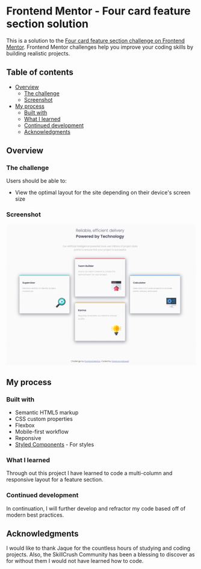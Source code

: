 # Frontend Mentor - Four card feature section solution

This is a solution to the [Four card feature section challenge on Frontend Mentor](https://www.frontendmentor.io/challenges/four-card-feature-section-weK1eFYK). Frontend Mentor challenges help you improve your coding skills by building realistic projects. 

## Table of contents

- [Overview](#overview)
  - [The challenge](#the-challenge)
  - [Screenshot](#screenshot)
- [My process](#my-process)
  - [Built with](#built-with)
  - [What I learned](#what-i-learned)
  - [Continued development](#continued-development)
  - [Acknowledgments](#acknowledgments)


## Overview

### The challenge

Users should be able to:

- View the optimal layout for the site depending on their device's screen size

### Screenshot

![](./screenshot-code-live.png)


## My process

### Built with

- Semantic HTML5 markup
- CSS custom properties
- Flexbox
- Mobile-first workflow
- Reponsive 
- [Styled Components](https://styled-components.com/) - For styles

### What I learned

Through out this project I have learned to code a multi-column and responsive layout for a feature section. 



### Continued development

In continuation, I will further develop and refractor my code based off of modern best practices. 



## Acknowledgments

I would like to thank Jaque for the countless hours of studying and coding projects.  Also, the SkillCrush Community has been a blessing to discover as for without them I would not have learned how to code. 


